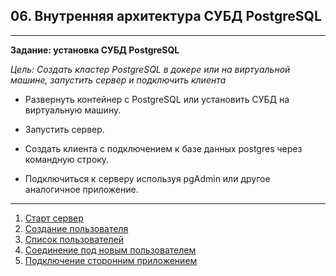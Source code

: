 ## 06. Внутренняя архитектура СУБД PostgreSQL

---
__Задание: установка СУБД PostgreSQL__

_Цель: Создать кластер PostgreSQL в докере или на виртуальной машине, запустить сервер и подключить клиента_

- Развернуть контейнер с PostgreSQL или установить СУБД на виртуальную машину.

- Запустить сервер.

- Создать клиента с подключением к базе данных postgres через командную строку.

- Подключиться к серверу используя pgAdmin или другое аналогичное приложение.
---

1. [Старт сервер](01_start_server.png)
2. [Создание пользователя](02_create_user.png)
3. [Список пользователей](03_list_users.png)
4. [Соединение под новым пользователем](04_connect_by_new_user.png)
5. [Подключение сторонним приложением](05_connect_dbeaver.png)



